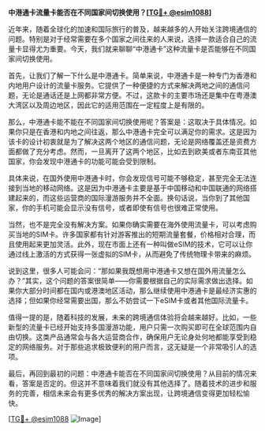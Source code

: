 **中港通卡流量卡能否在不同国家间切换使用？[[TG💪+ @esim1088](https://t.me/s/esim1088)]**

近年来，随着全球化的加速和国际旅行的普及，越来越多的人开始关注跨境通信的问题。特别是对于经常需要在多个国家之间往来的人来说，选择一款适合自己的流量卡显得尤为重要。今天，我们就来聊聊“中港通卡”这种流量卡是否能够在不同国家间切换使用。

首先，让我们了解一下什么是中港通卡。简单来说，中港通卡是一种专门为香港和内地用户设计的流量卡服务。它提供了一种便捷的方式来解决两地之间的通信问题，无论是通话还是上网都非常方便。不过，这款卡的主要市场还是集中在粤港澳大湾区以及周边地区，因此它的适用范围在一定程度上是有限的。

那么，中港通卡能不能在不同国家间切换使用呢？答案是：这取决于具体情况。如果你只是在香港和内地之间往返，那么中港通卡完全可以满足你的需求。这是因为该卡的设计初衷就是为了解决这两个地区的通信问题，无论是网络覆盖还是资费方面都做了充分考虑。然而，一旦离开了这两个地区，比如去到欧美或者东南亚其他国家，你会发现中港通卡的功能可能会受到限制。

具体来说，在国外使用中港通卡时，你会发现信号可能不够稳定，甚至完全无法连接到当地的移动网络。这是因为中港通卡主要是基于中国移动和中国联通的网络搭建起来的，而这些运营商的国际漫游服务并不全面。换句话说，当你到了其他国家，你的手机可能会显示没有信号，或者即使有信号也很难正常使用。

当然，也不是完全没有解决方案。如果你确实需要在海外使用流量卡，可以考虑购买当地的SIM卡。许多国家都有针对游客推出的短期流量套餐，价格相对合理，而且使用起来更加灵活。此外，现在市面上还有一种叫做eSIM的技术，它可以让你通过线上激活的方式获得一张虚拟的SIM卡，从而避免了传统物理卡带来的麻烦。

说到这里，很多人可能会问：“那如果我既想用中港通卡又想在国外用流量怎么办？”其实，这个问题的答案很简单——你需要根据自己的实际需求做出选择。如果你大部分时间都在国内或港澳地区活动，那么继续使用中港通卡是最经济实惠的选择；但如果你经常需要出国，那么不妨尝试一下eSIM卡或者其他国际流量卡。

值得一提的是，随着科技的发展，未来的跨境通信体验将会越来越好。比如，一些新型的流量卡已经开始支持多国漫游功能，用户只需一次购买即可在全球范围内自由切换。这类产品通常会与各大运营商合作，确保用户无论身处何地都能享受到稳定的网络服务。对于那些追求极致便利的用户而言，这无疑是一个非常吸引人的选项。

最后，再回到最初的问题：中港通卡能否在不同国家间切换使用？从目前的情况来看，答案是否定的。但这并不意味着我们就没有其他选择了。随着技术的进步和服务的完善，相信未来会有更多优秀的解决方案出现，让跨境通信变得更加轻松愉快。

[[TG💪+ @esim1088](https://t.me/s/esim1088) ![Image](https://i.postimg.cc/4NQfJmqS/Snipaste-2025-05-13-00-14-12.png)]